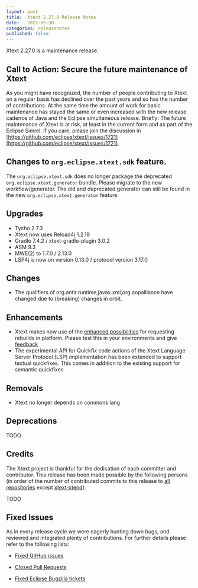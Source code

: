 ```yaml
---
layout: post
title:  Xtext 2.27.0 Release Notes
date:   2022-05-30
categories: releasenotes
published: false
---
```


Xtext 2.27.0 is a maintenance release.

## Call to Action: Secure the future maintenance of Xtext

As you might have recognized, the number of people contributing to Xtext on a regular basis has declined over the past years and so has the number of contributions. At the same time the amount of work for basic maintenance has stayed the same or even increased with the new release cadence of Java and the Eclipse simultaneous release. Briefly: The future maintenance of Xtext is at risk, at least in the current form and as part of the Eclipse Simrel. If you care, please join the discussion in [https://github.com/eclipse/xtext/issues/1721](https://github.com/eclipse/xtext/issues/1721).

## Changes to `org.eclipse.xtext.sdk` feature.

The `org.eclipse.xtext.sdk` does no longer package the deprecated `org.eclipse.xtext.generator` bundle. Please migrate to the new workflow/generator. The old and deprecated generator can still be found in the new `org.eclipse.xtext.generator` feature.

## Upgrades
- Tycho 2.7.3
- Xtext now uses Reload4j 1.2.19
- Gradle 7.4.2 / xtext-gradle-plugin 3.0.2
- ASM 9.3
- MWE(2) to 1.7.0 / 2.13.0
- LSP4j is now on version 0.13.0 / protocol version 3.17.0

## Changes
- The qualifiers of org.antlr.runtime,javax.xml,org.aopalliance have changed due to (breaking) changes in orbit.

## Enhancements

- Xtext makes now use of the [enhanced possibilities](https://bugs.eclipse.org/bugs/show_bug.cgi?id=579082) for requesting rebuilds in platform. Please test this in your environments and give [feedback](https://github.com/eclipse/xtext-eclipse/issues/1820)
- The experimental API for Quickfix code actions of the Xtext Language Server Protocol (LSP) implementation has been extended to support textual quickfixes. This comes in addition to the existing support for semantic quickfixes

## Removals
- Xtext no longer depends on commons lang

## Deprecations

TODO

## Credits

The Xtext project is thankful for the dedication of each committer and contributor. This release has been made possible by the following persons (in order of the number of contributed commits to this release to [all repositories](https://github.com/eclipse/xtext#repositories) except [xtext-xtend](https://github.com/eclipse/xtext-xtend)):

TODO

## Fixed Issues

As in every release cycle we were eagerly hunting down bugs, and reviewed and integrated plenty of contributions. For further details please refer to the following lists:

* [Fixed GitHub issues](https://github.com/search?utf8=%E2%9C%93&q=is%3Aissue+milestone%3ARelease_2.27+is%3Aclosed+repo%3Aeclipse%2Fxtext+repo%3Aeclipse%2Fxtext-core+repo%3Aeclipse%2Fxtext-lib+repo%3Aeclipse%2Fxtext-extras+repo%3Aeclipse%2Fxtext-eclipse+repo%3Aeclipse%2Fxtext-idea+repo%3Aeclipse%2Fxtext-web+repo%3Aeclipse%2Fxtext-maven+repo%3Aeclipse%2Fxtext-xtend&type=Issues&ref=searchresults)

* [Closed Pull Requests](https://github.com/search?utf8=%E2%9C%93&q=is%3Apr+milestone%3ARelease_2.27+is%3Aclosed+repo%3Aeclipse%2Fxtext+repo%3Aeclipse%2Fxtext-core+repo%3Aeclipse%2Fxtext-lib+repo%3Aeclipse%2Fxtext-extras+repo%3Aeclipse%2Fxtext-eclipse+repo%3Aeclipse%2Fxtext-idea+repo%3Aeclipse%2Fxtext-web+repo%3Aeclipse%2Fxtext-maven+repo%3Aeclipse%2Fxtext-xtend&type=Issues&ref=searchresults)

* [Fixed Eclipse Bugzilla tickets](https://bugs.eclipse.org/bugs/buglist.cgi?bug_status=RESOLVED&bug_status=VERIFIED&bug_status=CLOSED&classification=Modeling&classification=Tools&columnlist=product%2Ccomponent%2Cassigned_to%2Cbug_status%2Cresolution%2Cshort_desc%2Cchangeddate%2Ckeywords&f0=OP&f1=OP&f3=CP&f4=CP&known_name=Xtext%202.27&list_id=16618269&product=TMF&product=Xtend&query_based_on=Xtext%202.27&query_format=advanced&status_whiteboard=v2.27&status_whiteboard_type=allwordssubstr)
